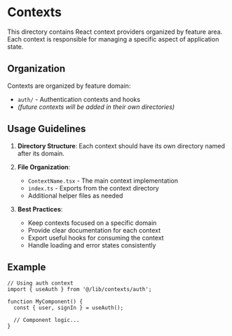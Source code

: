 # Contexts

This directory contains React context providers organized by feature area. Each context is responsible for managing a specific aspect of application state.

## Organization

Contexts are organized by feature domain:

- `auth/` - Authentication contexts and hooks
- *(future contexts will be added in their own directories)*

## Usage Guidelines

1. **Directory Structure**: Each context should have its own directory named after its domain.
2. **File Organization**: 
   - `ContextName.tsx` - The main context implementation
   - `index.ts` - Exports from the context directory
   - Additional helper files as needed

3. **Best Practices**:
   - Keep contexts focused on a specific domain
   - Provide clear documentation for each context
   - Export useful hooks for consuming the context
   - Handle loading and error states consistently

## Example

```tsx
// Using auth context
import { useAuth } from '@/lib/contexts/auth';

function MyComponent() {
  const { user, signIn } = useAuth();
  
  // Component logic...
}